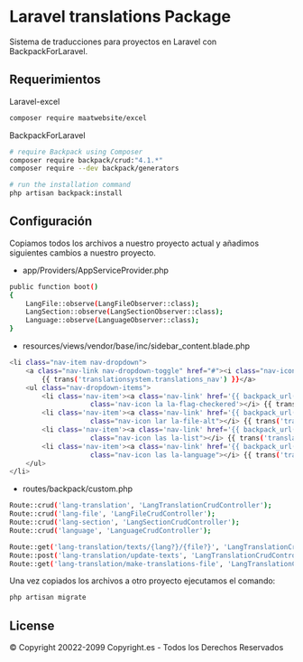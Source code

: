 # Laravel translations Package
Sistema de traducciones para proyectos en Laravel con BackpackForLaravel.

## Requerimientos
Laravel-excel

```sh
composer require maatwebsite/excel
```

BackpackForLaravel
```sh
# require Backpack using Composer
composer require backpack/crud:"4.1.*"
composer require --dev backpack/generators

# run the installation command
php artisan backpack:install
```

## Configuración
Copiamos todos los archivos a nuestro proyecto actual y añadimos siguientes cambios a nuestro proyecto.

- app/Providers/AppServiceProvider.php
```sh
public function boot()
{
    LangFile::observe(LangFileObserver::class);
    LangSection::observe(LangSectionObserver::class);
    Language::observe(LanguageObserver::class);
}
```

- resources/views/vendor/base/inc/sidebar_content.blade.php
```sh
<li class="nav-item nav-dropdown">
    <a class="nav-link nav-dropdown-toggle" href="#"><i class="nav-icon la la-globe"></i>
        {{ trans('translationsystem.translations_nav') }}</a>
    <ul class="nav-dropdown-items">
        <li class='nav-item'><a class='nav-link' href='{{ backpack_url('language') }}'><i
                    class='nav-icon la la-flag-checkered'></i> {{ trans('translationsystem.languages_nav') }}</a></li>
        <li class='nav-item'><a class='nav-link' href='{{ backpack_url('lang-file') }}'><i
                    class="nav-icon lar la-file-alt"></i> {{ trans('translationsystem.lang_files_nav') }}</a></li>
        <li class='nav-item'><a class='nav-link' href='{{ backpack_url('lang-section') }}'><i
                    class="nav-icon las la-list"></i> {{ trans('translationsystem.lang_sections_nav') }}</a></li>
        <li class='nav-item'><a class='nav-link' href='{{ backpack_url('lang-translation') }}'><i
                    class="nav-icon las la-language"></i> {{ trans('translationsystem.lang_texts_nav') }}</a></li>
    </ul>
</li>
```

- routes/backpack/custom.php
```sh
Route::crud('lang-translation', 'LangTranslationCrudController');
Route::crud('lang-file', 'LangFileCrudController');
Route::crud('lang-section', 'LangSectionCrudController');
Route::crud('language', 'LanguageCrudController');

Route::get('lang-translation/texts/{lang?}/{file?}', 'LangTranslationCrudController@showTexts');
Route::post('lang-translation/update-texts', 'LangTranslationCrudController@updateTexts');
Route::get('lang-translation/make-translations-file', 'LangTranslationCrudController@makeTransletableFile');
```


Una vez copiados los archivos a otro proyecto ejecutamos el comando:
```sh
php artisan migrate
```
## License
© Copyright 20022-2099 Copyright.es - Todos los Derechos Reservados
